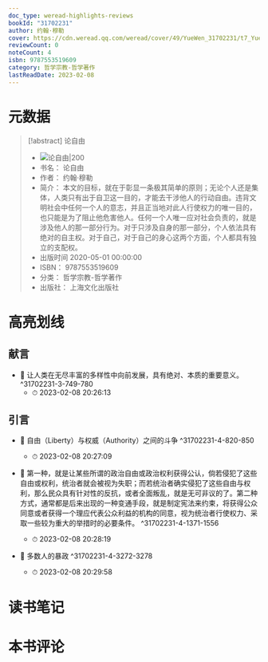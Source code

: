```yaml
---
doc_type: weread-highlights-reviews
bookId: "31702231"
author: 约翰·穆勒
cover: https://cdn.weread.qq.com/weread/cover/49/YueWen_31702231/t7_YueWen_31702231.jpg
reviewCount: 0
noteCount: 4
isbn: 9787553519609
category: 哲学宗教-哲学著作
lastReadDate: 2023-02-08
---
```

# 元数据
> [!abstract] 论自由
> - ![ 论自由|200](https://cdn.weread.qq.com/weread/cover/49/YueWen_31702231/t7_YueWen_31702231.jpg)
> - 书名： 论自由
> - 作者： 约翰·穆勒
> - 简介： 本文的目标，就在于彰显一条极其简单的原则；无论个人还是集体，人类只有出于自卫这一目的，才能去干涉他人的行动自由。违背文明社会中任何一个人的意志，并且正当地对此人行使权力的唯一目的，也只能是为了阻止他危害他人。任何一个人唯一应对社会负责的，就是涉及他人的那一部分行为。对于只涉及自身的那一部分，个人依法具有绝对的自主权。对于自己，对于自己的身心这两个方面，个人都具有独立的支配权。
> - 出版时间 2020-05-01 00:00:00
> - ISBN： 9787553519609
> - 分类： 哲学宗教-哲学著作
> - 出版社： 上海文化出版社

# 高亮划线

## 献言


- 📌 让人类在无尽丰富的多样性中向前发展，具有绝对、本质的重要意义。 ^31702231-3-749-780
    - ⏱ 2023-02-08 20:26:13 
## 引言


- 📌 自由（Liberty）与权威（Authority）之间的斗争 ^31702231-4-820-850
    - ⏱ 2023-02-08 20:27:09 

- 📌 第一种，就是让某些所谓的政治自由或政治权利获得公认，倘若侵犯了这些自由或权利，统治者就会被视为失职；而若统治者确实侵犯了这些自由与权利，那么民众具有针对性的反抗，或者全面叛乱，就是无可非议的了。第二种方式，通常都是后来出现的一种变通手段，就是制定宪法来约束，将获得公众同意或者获得一个理应代表公众利益的机构的同意，视为统治者行使权力、采取一些较为重大的举措时的必要条件。 ^31702231-4-1371-1556
    - ⏱ 2023-02-08 20:28:19 

- 📌 多数人的暴政 ^31702231-4-3272-3278
    - ⏱ 2023-02-08 20:29:58 
# 读书笔记

# 本书评论
